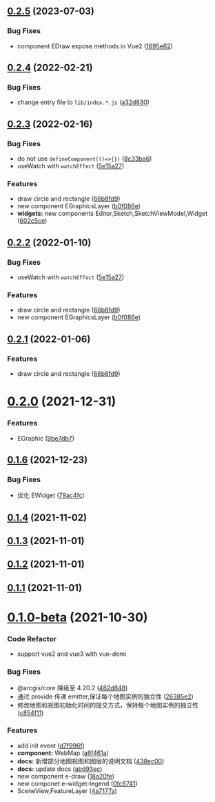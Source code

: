 ## [0.2.5](https://github.com/SoulLyoko/vue-arcgis-api/compare/v0.2.4...v0.2.5) (2023-07-03)


### Bug Fixes

* component EDraw expose methods in Vue2 ([1695e62](https://github.com/SoulLyoko/vue-arcgis-api/commit/1695e62576ba8c169dcbeb1cf87141555810fb76))



## [0.2.4](https://github.com/SoulLyoko/vue-arcgis-api/compare/v0.2.3...v0.2.4) (2022-02-21)


### Bug Fixes

* change entry file to `lib/index.*.js` ([a32d830](https://github.com/SoulLyoko/vue-arcgis-api/commit/a32d830e047b006ee370a6a571703d617872a1d5))



## [0.2.3](https://github.com/SoulLyoko/vue-arcgis-api/compare/v0.2.0...v0.2.3) (2022-02-16)


### Bug Fixes

* do not use `defineComponent(()=>{})` ([8c33ba6](https://github.com/SoulLyoko/vue-arcgis-api/commit/8c33ba66b8638f5d852bed47cd38457866e9df4d))
* useWatch with `watchEffect` ([5e15a27](https://github.com/SoulLyoko/vue-arcgis-api/commit/5e15a27447957409c304d3e802ba6280f1e7fd6f))


### Features

* draw circle and rectangle ([66b8fd9](https://github.com/SoulLyoko/vue-arcgis-api/commit/66b8fd964e6ddc54a54631da3de0e48b689a0cd9))
* new component EGraphicsLayer ([b0f086e](https://github.com/SoulLyoko/vue-arcgis-api/commit/b0f086ed1a19743173e7af63142b2df902d004ef))
* **widgets:** new components Editor,Sketch,SketchViewModel,Widget ([602c5ce](https://github.com/SoulLyoko/vue-arcgis-api/commit/602c5ce255b4d0dbff69d72a024bbefcf205c537))



## [0.2.2](https://github.com/SoulLyoko/vue-arcgis-api/compare/v0.2.0...v0.2.2) (2022-01-10)


### Bug Fixes

* useWatch with `watchEffect` ([5e15a27](https://github.com/SoulLyoko/vue-arcgis-api/commit/5e15a27447957409c304d3e802ba6280f1e7fd6f))


### Features

* draw circle and rectangle ([66b8fd9](https://github.com/SoulLyoko/vue-arcgis-api/commit/66b8fd964e6ddc54a54631da3de0e48b689a0cd9))
* new component EGraphicsLayer ([b0f086e](https://github.com/SoulLyoko/vue-arcgis-api/commit/b0f086ed1a19743173e7af63142b2df902d004ef))



## [0.2.1](https://github.com/SoulLyoko/vue-arcgis-api/compare/v0.2.0...v0.2.1) (2022-01-06)


### Features

* draw circle and rectangle ([66b8fd9](https://github.com/SoulLyoko/vue-arcgis-api/commit/66b8fd964e6ddc54a54631da3de0e48b689a0cd9))



# [0.2.0](https://github.com/SoulLyoko/vue-arcgis-api/compare/v0.1.6...v0.2.0) (2021-12-31)

### Features

- EGraphic ([9be7db7](https://github.com/SoulLyoko/vue-arcgis-api/commit/9be7db7e06bb146b5553822bf4a4d5a4dbb85b62))

## [0.1.6](https://github.com/SoulLyoko/vue-arcgis-api/compare/v0.1.4...v0.1.6) (2021-12-23)

### Bug Fixes

- 优化 EWidget ([79ac4fc](https://github.com/SoulLyoko/vue-arcgis-api/commit/79ac4fc46cb9960b2f72f7f63e3b95ca7a000cb0))

## [0.1.4](https://github.com/SoulLyoko/vue-arcgis-api/compare/v0.1.3...v0.1.4) (2021-11-02)

## [0.1.3](https://github.com/SoulLyoko/vue-arcgis-api/compare/v0.1.2...v0.1.3) (2021-11-01)

## [0.1.2](https://github.com/SoulLyoko/vue-arcgis-api/compare/v0.1.1...v0.1.2) (2021-11-01)

## [0.1.1](https://github.com/SoulLyoko/vue-arcgis-api/compare/v0.1.0-beta...v0.1.1) (2021-11-01)

# [0.1.0-beta](https://github.com/SoulLyoko/vue-arcgis-api/compare/4a7177afef4167318d77560efe015990c5074e34...v0.1.0-beta) (2021-10-30)

### Code Refactor
- support vue2 and vue3 with vue-demi

### Bug Fixes

- @arcgis/core 降级至 4.20.2 ([482d848](https://github.com/SoulLyoko/vue-arcgis-api/commit/482d848a2ce7028554ea87ca5c67a4d9813cc12f))
- 通过 provide 传递 emitter,保证每个地图实例的独立性 ([26385e2](https://github.com/SoulLyoko/vue-arcgis-api/commit/26385e25951fa3d24436b6c7fac6a3a6e8e4616e))
- 修改地图和视图初始化时间的提交方式，保持每个地图实例的独立性 ([c854f11](https://github.com/SoulLyoko/vue-arcgis-api/commit/c854f11675ceeeaa6642680973800e6641b9b0c2))

### Features

- add init event ([d7f996f](https://github.com/SoulLyoko/vue-arcgis-api/commit/d7f996fb5e873d6813a0fcb9b546af8031eb9181))
- **component:** WebMap ([a6f461a](https://github.com/SoulLyoko/vue-arcgis-api/commit/a6f461a29457efbf4e109b6da7d388982ce6afb5))
- **docs:** 新增部分地图视图和图层的说明文档 ([438ec00](https://github.com/SoulLyoko/vue-arcgis-api/commit/438ec00d64f548ff0469c1d09143928ef03b39df))
- **docs:** update docs ([abd93ec](https://github.com/SoulLyoko/vue-arcgis-api/commit/abd93ecea6c66bdb8ba0568ebd58ef8d95d65ec7))
- new component e-draw ([18a20fe](https://github.com/SoulLyoko/vue-arcgis-api/commit/18a20fe2555044a385e05dc589103eb31a5a17fc))
- new componet e-widget-legend ([0fc6741](https://github.com/SoulLyoko/vue-arcgis-api/commit/0fc67416bda9f36cc2e0b188000cffd2a206f890))
- SceneView,FeatureLayer ([4a7177a](https://github.com/SoulLyoko/vue-arcgis-api/commit/4a7177afef4167318d77560efe015990c5074e34))
